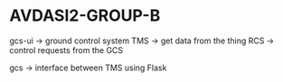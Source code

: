 # AVDASI2-GROUP-B
 
gcs-ui -> ground control system
TMS -> get data from the thing
RCS -> control requests from the GCS


gcs -> interface between TMS using Flask

